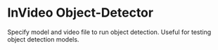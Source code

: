 # InVideo Object-Detector
Specify model and video file to run object detection. Useful for testing object detection models.
